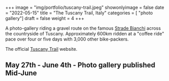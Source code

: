 +++
image = "img/portfolio/tuscany-trail.jpeg"
showonlyimage = false
date = "2022-05-15"
title = "The Tuscany Trail, Italy"
categories = [ "photo gallery"]
draft = false
weight = 4
+++

A photo-gallery riding a gravel route on the famous [Strade Bianchi](https://en.wikipedia.org/wiki/Strade_Bianche) across the countryside of Tuscany. Approximately 600km ridden at a "coffee ride" pace over four or five days with 3,000 other bike-packers.

<!--more-->

The official [Tuscany Trail](https://tuscanytrail.it) website.

## May 27th - June 4th - Photo gallery published Mid-June
